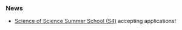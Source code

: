 ### News
- <i class="fas fa-newspaper"></i> [Science of Science Summer School (S4)](s4) accepting applications!

